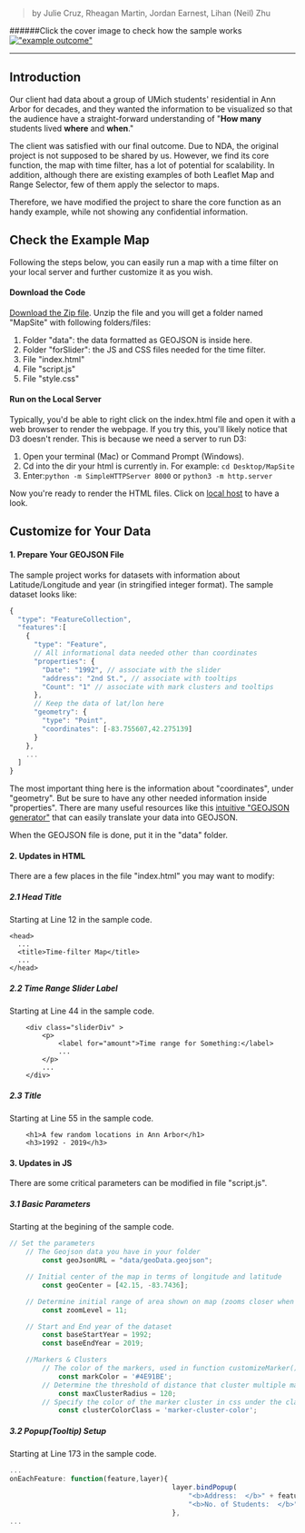 
>by Julie Cruz, Rheagan Martin, Jordan Earnest, Lihan (Neil) Zhu

######Click the cover image to check how the sample works
[!["example outcome"](https://raw.githubusercontent.com/clarkdatalabs/time_filter_map/master/img/Final1.png )](https://clarkdatalabs.github.io/time_filter_map/MapSite)

___

## Introduction
Our client had data about a group of UMich students' residential in Ann Arbor for decades, and they wanted the information to be visualized so that the audience have a straight-forward understanding of "**How many** students lived **where** and **when**."

The client was satisfied with our final outcome. Due to NDA, the original project is not supposed to be shared by us. However, we find its core function, the map with time filter, has a lot of potential for scalability. In addition, although there are existing examples of both Leaflet Map and Range Selector, few of them apply the selector to maps. 

Therefore, we have modified the project to share the core function as an handy example, while not showing any confidential information.


## Check the Example Map
Following the steps below, you can easily run a map with a time filter on your local server and further customize it as you wish.

#### Download the Code
[Download the Zip file](https://github.com/clarkdatalabs/time_filter_map/blob/master/MapSite.zip).
Unzip the file and you will get a folder named "MapSite" with following folders/files:
1. Folder "data": the data formatted as GEOJSON is inside here.
2. Folder "forSlider": the JS and CSS files needed for the time filter.
3. File "index.html"
4. File "script.js"
5. File "style.css"

#### Run on the Local Server

Typically, you'd be able to right click on the index.html file and open it with a web browser to render the webpage. If you try this, you'll likely notice that D3 doesn't render. This is because we need a server to run D3:

1. Open your terminal (Mac) or Command Prompt (Windows).
2. Cd into the dir your html is currently in. For example: `cd Desktop/MapSite`
3. Enter:`python -m SimpleHTTPServer 8000` or `python3 -m http.server`

Now you&#39;re ready to render the HTML files. Click on [local host](http://localhost:8000) to have a look. 

## Customize for Your Data
#### 1. Prepare Your GEOJSON File
The sample project works for datasets with information about Latitude/Longitude and year (in stringified integer format). The sample dataset looks like:
```javascript
{
  "type": "FeatureCollection", 
  "features":[
    {
      "type": "Feature",
      // All informational data needed other than coordinates
      "properties": {
        "Date": "1992", // associate with the slider
        "address": "2nd St.", // associate with tooltips
        "Count": "1" // associate with mark clusters and tooltips
      },
      // Keep the data of lat/lon here
      "geometry": {
        "type": "Point",
        "coordinates": [-83.755607,42.275139]
      }
    },
    ...
  ]
}
```
The most important thing here is the information about "coordinates", under "geometry". But be sure to have any other needed information inside "properties". There are many useful resources like this [intuitive "GEOJSON generator"](http://geojson.io/#map=2/20.0/0.0) that can easily translate your data into GEOJSON.

When the GEOJSON file is done, put it in the "data" folder.

#### 2. Updates in HTML
There are a few places in the file "index.html" you may want to modify:
##### 2.1 Head Title
Starting at Line 12 in the sample code.
```
<head>
  ...
  <title>Time-filter Map</title>
  ...
</head>
```
##### 2.2 Time Range Slider Label
Starting at Line 44 in the sample code. 
```
    <div class="sliderDiv" >
        <p>
            <label for="amount">Time range for Something:</label>
            ...
        </p>
        ...
    </div>
```
##### 2.3 Title
Starting at Line 55 in the sample code. 
```
    <h1>A few random locations in Ann Arbor</h1>
    <h3>1992 - 2019</h3>
```

#### 3. Updates in JS
There are some critical parameters can be modified in file "script.js".
##### 3.1 Basic Parameters
Starting at the begining of the sample code.
```javascript
// Set the parameters
    // The Geojson data you have in your folder
        const geoJsonURL = "data/geoData.geojson";

    // Initial center of the map in terms of longitude and latitude
        const geoCenter = [42.15, -83.7436];

    // Determine initial range of area shown on map (zooms closer when the number is higher)
        const zoomLevel = 11;

    // Start and End year of the dataset
        const baseStartYear = 1992;
        const baseEndYear = 2019;

    //Markers & Clusters
        // The color of the markers, used in function customizeMarker()
            const markColor = '#4E91BE';
        // Determine the threshold of distance that cluster multiple markers, used in Function initialMarkerClusters()
            const maxClusterRadius = 120;
        // Specify the color of the marker cluster in css under the class name, used in Function initialMarkerClusters()
            const clusterColorClass = 'marker-cluster-color';
```
##### 3.2 Popup(Tooltip) Setup
Starting at Line 173 in the sample code.
```javascript
...
onEachFeature: function(feature,layer){
                                        layer.bindPopup(
                                            "<b>Address:  </b>" + feature.properties.address + "<br>" +
                                            "<b>No. of Students:  </b>" + feature.properties.Count);
                                        },
...
```
